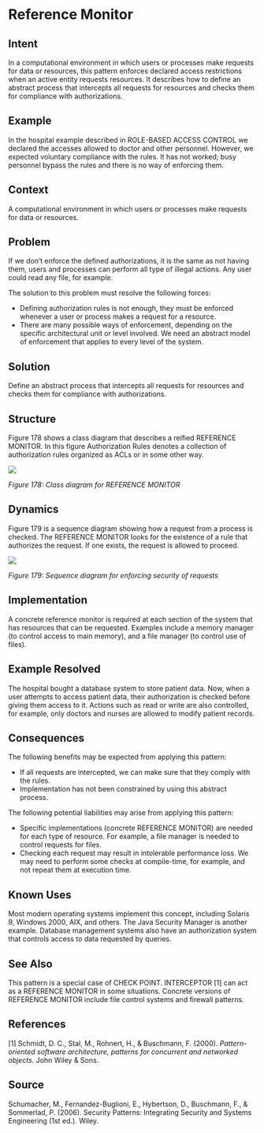 # **Reference Monitor**

## **Intent**
In a computational environment in which users or processes make requests for data or resources, this pattern enforces declared access restrictions when an active entity requests resources. It describes how to define an abstract process that intercepts all requests for resources and checks them for compliance with authorizations.

## **Example**
In the hospital example described in ROLE-BASED ACCESS CONTROL we declared the accesses allowed to doctor and other personnel. However, we expected voluntary compliance with the rules. It has not worked; busy personnel bypass the rules and there is no way of enforcing them.

## **Context**
A computational environment in which users or processes make requests for data or resources.

## **Problem**
If we don’t enforce the defined authorizations, it is the same as not having them, users and processes can perform all type of illegal actions. Any user could read any file, for example. 

The solution to this problem must resolve the following forces: 

- Defining authorization rules is not enough, they must be enforced whenever a user or process makes a request for a resource. 
- There are many possible ways of enforcement, depending on the specific architectural unit or level involved. We need an abstract model of enforcement that applies to every level of the system.

## **Solution**
Define an abstract process that intercepts all requests for resources and checks them for compliance with authorizations.

## **Structure**
Figure 178 shows a class diagram that describes a reified REFERENCE MONITOR. In this figure Authorization Rules denotes a collection of authorization rules organized as ACLs or in some other way.

![](./Images/reference_monitor_structure.png)

*Figure 178: Class diagram for REFERENCE MONITOR*

## **Dynamics**
Figure 179 is a sequence diagram showing how a request from a process is checked. The REFERENCE MONITOR looks for the existence of a rule that authorizes the request. If one exists, the request is allowed to proceed.

![](./Images/reference_monitor_dynamics.png)

*Figure 179: Sequence diagram for enforcing security of requests*

## **Implementation**
A concrete reference monitor is required at each section of the system that has resources that can be requested. Examples include a memory manager (to control access to main memory), and a file manager (to control use of files).

## **Example Resolved**
The hospital bought a database system to store patient data. Now, when a user attempts to access patient data, their authorization is checked before giving them access to it. Actions such as read or write are also controlled, for example, only doctors and nurses are allowed to modify patient records.

## **Consequences**
The following benefits may be expected from applying this pattern: 

- If all requests are intercepted, we can make sure that they comply with the rules. 
- Implementation has not been constrained by using this abstract process. 

The following potential liabilities may arise from applying this pattern: 

- Specific implementations (concrete REFERENCE MONITOR) are needed for each type of resource. For example, a file manager is needed to control requests for files. 
- Checking each request may result in intolerable performance loss. We may need to perform some checks at compile-time, for example, and not repeat them at execution time.

## **Known Uses**
Most modern operating systems implement this concept, including Solaris 9, Windows 2000, AIX, and others. The Java Security Manager is another example. Database management systems also have an authorization system that controls access to data requested by queries.

## **See Also**
This pattern is a special case of CHECK POINT. INTERCEPTOR [1] can act as a REFERENCE MONITOR in some situations. Concrete versions of REFERENCE MONITOR include file control systems and firewall patterns.

## **References**

[1] Schmidt, D. C., Stal, M., Rohnert, H., & Buschmann, F. (2000). *Pattern-oriented software architecture, patterns for concurrent and networked objects*. John Wiley & Sons.

## **Source**
Schumacher, M., Fernandez-Buglioni, E., Hybertson, D., Buschmann, F., & Sommerlad, P. (2006). Security Patterns: Integrating Security and Systems Engineering (1st ed.). Wiley.
